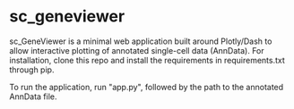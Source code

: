 # sc_geneviewer

sc_GeneViewer is a minimal web application built around Plotly/Dash to allow interactive plotting of annotated single-cell data (AnnData). For installation, clone this repo and install the requirements in requirements.txt through pip.

To run the application, run "app.py", followed by the path to the annotated AnnData file.
